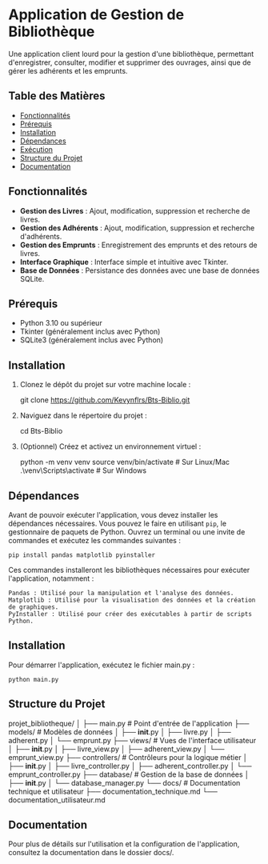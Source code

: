 # Application de Gestion de Bibliothèque

Une application client lourd pour la gestion d'une bibliothèque, permettant d'enregistrer, consulter, modifier et supprimer des ouvrages, ainsi que de gérer les adhérents et les emprunts.

## Table des Matières

- [Fonctionnalités](#fonctionnalités)
- [Prérequis](#prérequis)
- [Installation](#installation)
- [Dépendances](#Dépendances)
- [Exécution](#exécution)
- [Structure du Projet](#structure-du-projet)
- [Documentation](#documentation)

## Fonctionnalités

- **Gestion des Livres** : Ajout, modification, suppression et recherche de livres.
- **Gestion des Adhérents** : Ajout, modification, suppression et recherche d'adhérents.
- **Gestion des Emprunts** : Enregistrement des emprunts et des retours de livres.
- **Interface Graphique** : Interface simple et intuitive avec Tkinter.
- **Base de Données** : Persistance des données avec une base de données SQLite.

## Prérequis

- Python 3.10 ou supérieur
- Tkinter (généralement inclus avec Python)
- SQLite3 (généralement inclus avec Python)

## Installation

1. Clonez le dépôt du projet sur votre machine locale :

   git clone https://github.com/Kevynflrs/Bts-Biblio.git

2. Naviguez dans le répertoire du projet :
    
    cd Bts-Biblio

3. (Optionnel) Créez et activez un environnement virtuel :

    python -m venv venv
    source venv/bin/activate  # Sur Linux/Mac
    .\venv\Scripts\activate  # Sur Windows

## Dépendances

Avant de pouvoir exécuter l'application, vous devez installer les dépendances nécessaires. Vous pouvez le faire en utilisant `pip`, le gestionnaire de paquets de Python. Ouvrez un terminal ou une invite de commandes et exécutez les commandes suivantes :

    pip install pandas matplotlib pyinstaller

Ces commandes installeront les bibliothèques nécessaires pour exécuter l'application, notamment :

    Pandas : Utilisé pour la manipulation et l'analyse des données.
    Matplotlib : Utilisé pour la visualisation des données et la création de graphiques.
    PyInstaller : Utilisé pour créer des exécutables à partir de scripts Python.


## Installation

Pour démarrer l'application, exécutez le fichier main.py :

    python main.py

## Structure du Projet

projet_bibliotheque/
│
├── main.py                  # Point d'entrée de l'application
├── models/                  # Modèles de données
│   ├── __init__.py
│   ├── livre.py
│   ├── adherent.py
│   └── emprunt.py
├── views/                   # Vues de l'interface utilisateur
│   ├── __init__.py
│   ├── livre_view.py
│   ├── adherent_view.py
│   └── emprunt_view.py
├── controllers/             # Contrôleurs pour la logique métier
│   ├── __init__.py
│   ├── livre_controller.py
│   ├── adherent_controller.py
│   └── emprunt_controller.py
├── database/                # Gestion de la base de données
│   ├── __init__.py
│   └── database_manager.py
└── docs/                    # Documentation technique et utilisateur
    ├── documentation_technique.md
    └── documentation_utilisateur.md

## Documentation

Pour plus de détails sur l'utilisation et la configuration de l'application, consultez la documentation dans le dossier docs/.

